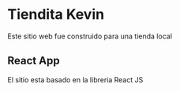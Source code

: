 # Tiendita Kevin

Este sitio web fue construido para una tienda local

## React App
El sitio esta basado en la libreria React JS
